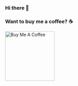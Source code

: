 ### Hi there 👋

### Want to buy me a coffee? ☕️

<a href="https://www.buymeacoffee.com/majklrek" target="_blank"><img src="https://cdn.buymeacoffee.com/buttons/v2/default-yellow.png" alt="Buy Me A Coffee" width="160px" /></a>

#
